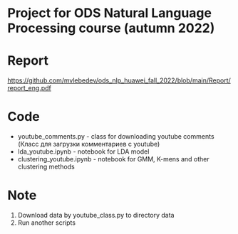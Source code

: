 # Project for ODS Natural Language Processing course (autumn 2022)

# Report
https://github.com/mvlebedev/ods_nlp_huawei_fall_2022/blob/main/Report/report_eng.pdf

# Code

* youtube_comments.py - class for downloading youtube comments (Класс для загрузки комментариев с youtube)
* lda_youtube.ipynb - notebook for LDA model
* clustering_youtube.ipynb - notebook for GMM, K-mens and other clustering methods

# Note

1. Download data by youtube_class.py to directory data
2. Run another scripts
